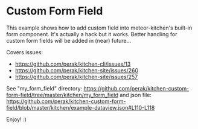 Custom Form Field
=================

This example shows how to add custom field into meteor-kitchen's built-in form component. It's actually a hack but it works. Better handling for custom form fields will be added in (near) future...

Covers issues:

- https://github.com/perak/kitchen-cli/issues/13
- https://github.com/perak/kitchen-site/issues/260
- https://github.com/perak/kitchen-site/issues/257

See "my_form_field" directory: https://github.com/perak/kitchen-custom-form-field/tree/master/kitchen/my_form_field and json file: https://github.com/perak/kitchen-custom-form-field/blob/master/kitchen/example-dataview.json#L110-L118



Enjoy! :)
